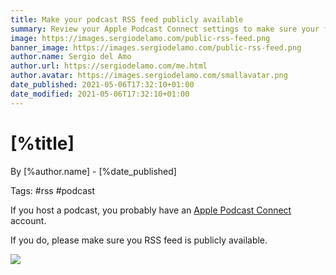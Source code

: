```yaml
---
title: Make your podcast RSS feed publicly available
summary: Review your Apple Podcast Connect settings to make sure your feed is public
image: https://images.sergiodelamo.com/public-rss-feed.png
banner_image: https://images.sergiodelamo.com/public-rss-feed.png
author.name: Sergio del Amo
author.url: https://sergiodelamo.com/me.html
author.avatar: https://images.sergiodelamo.com/smallavatar.png 
date_published: 2021-05-06T17:32:10+01:00
date_modified: 2021-05-06T17:32:10+01:00
---
```


# [%title]

By [%author.name] - [%date_published]

Tags: #rss #podcast

If you host a podcast, you probably have an [Apple Podcast Connect](https://podcastsconnect.apple.com) account.

If you do, please make sure you RSS feed is publicly available. 

![](https://images.sergiodelamo.com/public-rss-feed.png)